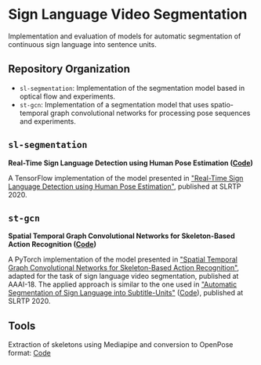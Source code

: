 # Sign Language Video Segmentation

Implementation and evaluation of models for automatic segmentation of continuous sign language into sentence units.

## Repository Organization

- `sl-segmentation`: Implementation of the segmentation model based in optical flow and experiments.
- `st-gcn`: Implementation of a segmentation model that uses spatio-temporal graph convolutional networks for processing pose sequences and experiments.

## `sl-segmentation`
**Real-Time Sign Language Detection using Human Pose Estimation ([Code](https://github.com/google-research/google-research/tree/master/sign_language_detection))**

A TensorFlow implementation of the model presented in ["Real-Time Sign Language Detection using Human Pose Estimation"](https://slrtp.com/papers/full_papers/SLRTP.FP.04.017.paper.pdf), published at SLRTP 2020.

## `st-gcn`
**Spatial Temporal Graph Convolutional Networks for Skeleton-Based Action Recognition ([Code](https://github.com/open-mmlab/mmskeleton))**

A PyTorch implementation of the model presented in ["Spatial Temporal Graph Convolutional Networks for Skeleton-Based Action Recognition"](https://cdn.aaai.org/ojs/12328/12328-13-15856-1-2-20201228.pdf), adapted for the task of sign language video segmentation, published at AAAI-18. The applied approach is similar to the one used in ["Automatic Segmentation of Sign Language into Subtitle-Units"](https://slrtp.com/papers/full_papers/SLRTP.FP.01.011.paper.pdf) ([Code](https://github.com/hannahbull/sign_language_segmentation/tree/master)), published at SLRTP 2020.

## Tools
Extraction of skeletons using Mediapipe and conversion to OpenPose format: [Code](https://github.com/verlab/captar-libras-mediapipe)

